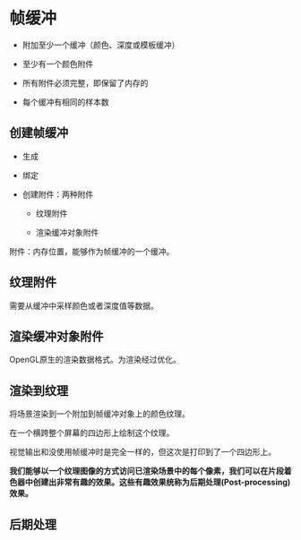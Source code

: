 # 帧缓冲

* 附加至少一个缓冲（颜色、深度或模板缓冲）

* 至少有一个颜色附件

* 所有附件必须完整，即保留了内存的

* 每个缓冲有相同的样本数

## 创建帧缓冲

* 生成

* 绑定

* 创建附件：两种附件

	+ 纹理附件

	+ 渲染缓冲对象附件

附件：内存位置，能够作为帧缓冲的一个缓冲。

## 纹理附件

需要从缓冲中采样颜色或者深度值等数据。

## 渲染缓冲对象附件

OpenGL原生的渲染数据格式。为渲染经过优化。

## 渲染到纹理

将场景渲染到一个附加到帧缓冲对象上的颜色纹理。

在一个横跨整个屏幕的四边形上绘制这个纹理。

视觉输出和没使用帧缓冲时是完全一样的，但这次是打印到了一个四边形上。

**我们能够以一个纹理图像的方式访问已渲染场景中的每个像素，我们可以在片段着色器中创建出非常有趣的效果。这些有趣效果统称为后期处理(Post-processing)效果。**


## 后期处理


